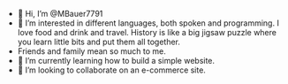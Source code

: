 - 👋 Hi, I’m @MBauer7791
- 👀 I’m interested in different languages, both spoken and programming. I love food and drink and travel. History is like a big jigsaw puzzle where you learn little bits and put them all together.
- Friends and family mean so much to me.
- 🌱 I’m currently learning how to build a simple website.
- 💞️ I’m looking to collaborate on an e-commerce site.

<!---
MBauer7791/MBauer7791 is a ✨ special ✨ repository because its `README.md` (this file) appears on your GitHub profile.
You can click the Preview link to take a look at your changes.
--->
